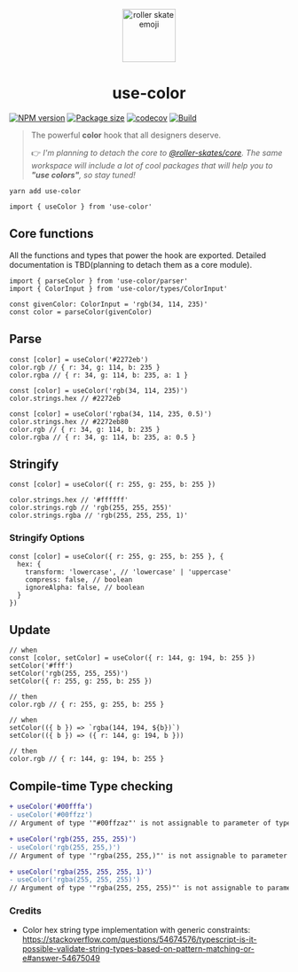 <p align="center">
  <img alt="roller skate emoji" src="https://github.com/junhoyeo/use-color/raw/main/docs/images/roller-skate-emoji.png" width="96" />
  <h1 align="center">use-color</h1>
</p>

[![NPM version](https://badgen.net/npm/v/use-color)](https://www.npmjs.com/package/use-color) [![Package size](https://badgen.net/bundlephobia/minzip/use-color)](https://bundlephobia.com/result?p=use-color) [![codecov](https://codecov.io/gh/junhoyeo/use-color/branch/main/graph/badge.svg?token=OQKSGYD5UI)](https://codecov.io/gh/junhoyeo/use-color) [![Build](https://github.com/junhoyeo/use-color/actions/workflows/build.yml/badge.svg)](https://github.com/junhoyeo/use-color/actions/workflows/build.yml)

> The powerful **color** hook that all designers deserve.
> 
> 👉 *I'm planning to detach the core to [@roller-skates/core](https://github.com/junhoyeo/roller-skates). The same workspace will include a lot of cool packages that will help you to **"use colors"**, so stay tuned!*

```
yarn add use-color
```

```tsx
import { useColor } from 'use-color'
```

## Core functions
All the functions and types that power the hook are exported. Detailed documentation is TBD(planning to detach them as a core module).

```tsx
import { parseColor } from 'use-color/parser'
import { ColorInput } from 'use-color/types/ColorInput'

const givenColor: ColorInput = 'rgb(34, 114, 235)'
const color = parseColor(givenColor)
```

## Parse
```tsx
const [color] = useColor('#2272eb')
color.rgb // { r: 34, g: 114, b: 235 }
color.rgba // { r: 34, g: 114, b: 235, a: 1 }

const [color] = useColor('rgb(34, 114, 235)')
color.strings.hex // #2272eb

const [color] = useColor('rgba(34, 114, 235, 0.5)')
color.strings.hex // #2272eb80
color.rgb // { r: 34, g: 114, b: 235 }
color.rgba // { r: 34, g: 114, b: 235, a: 0.5 }
```

## Stringify
```tsx
const [color] = useColor({ r: 255, g: 255, b: 255 })

color.strings.hex // '#ffffff'
color.strings.rgb // 'rgb(255, 255, 255)'
color.strings.rgba // 'rgb(255, 255, 255, 1)'
```

### Stringify Options
```tsx
const [color] = useColor({ r: 255, g: 255, b: 255 }, {
  hex: {
    transform: 'lowercase', // 'lowercase' | 'uppercase'
    compress: false, // boolean
    ignoreAlpha: false, // boolean
  }
})
```

## Update
```tsx
// when
const [color, setColor] = useColor({ r: 144, g: 194, b: 255 })
setColor('#fff')
setColor('rgb(255, 255, 255)')
setColor({ r: 255, g: 255, b: 255 })

// then
color.rgb // { r: 255, g: 255, b: 255 }

// when
setColor(({ b }) => `rgba(144, 194, ${b})`)
setColor(({ b }) => ({ r: 144, g: 194, b }))

// then
color.rgb // { r: 144, g: 194, b: 255 }
```

## Compile-time Type checking
```diff
+ useColor('#00fffa')
- useColor('#00ffzz')
// Argument of type '"#00ffzaz"' is not assignable to parameter of type '...'.ts(2345)

+ useColor('rgb(255, 255, 255)')
- useColor('rgb(255, 255,)')
// Argument of type '"rgba(255, 255,)"' is not assignable to parameter of type '...'.ts(2345)

+ useColor('rgba(255, 255, 255, 1)')
- useColor('rgba(255, 255, 255)')
// Argument of type '"rgba(255, 255, 255)"' is not assignable to parameter of type '...'.ts(2345)
```

### Credits
- Color hex string type implementation with generic constraints: https://stackoverflow.com/questions/54674576/typescript-is-it-possible-validate-string-types-based-on-pattern-matching-or-e#answer-54675049
